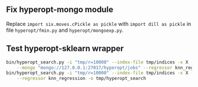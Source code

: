 ## Fix hyperopt-mongo module
Replace `import six.moves.cPickle as pickle` with `import dill as pickle` in file `hyperopt/fmin.py` and `hyperopt/mongoexp.py`.

## Test hyperopt-sklearn wrapper
```bash
bin/hyperopt_search.py -i "tmp/r=10000" --index-file tmp/indices -x X -y y/trait1 \
    --mongo "mongo://127.0.0.1:27017/hyperopt/jobs" --regressor knn_regression -o tmp/hyperopt_search
bin/hyperopt_search.py -i "tmp/r=10000" --index-file tmp/indices -x X -y y/trait1 \
    --regressor knn_regression -o tmp/hyperopt_search
```